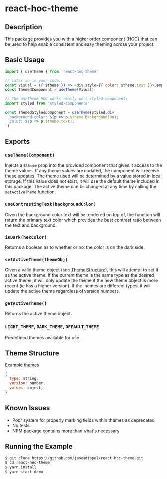 # react-hoc-theme

## Description

<!-- A description of what this package does. -->

This package provides you with a higher order component (HOC) that can be used to help enable consistent and easy theming across your project.

## Basic Usage

<!-- A basic example of how to use this package. Doesn't have to be proper code, just enough to show how to use it. -->

```js
import { useTheme } from 'react-hoc-theme'

// Later on in your code...
const Visual = ({ $theme }) => <div style={{ color: $theme.text }}>Sample</div>
const ThemedComponent = useTheme(Visual)

// The useTheme HOC works really well styled-components
import styled from 'styled-components'

const ThemedStyledComponent = useTheme(styled.div`
  background-color: ${p => p.$theme.background100};
  color: ${p => p.$theme.text};
`)
```

## Exports

### `useTheme(Component)`

Injects a `$theme` prop into the provided component that gives it access to the theme values. If any theme values are updated, the component will receive these updates.
The theme used will be determined by a value stored in local storage. If this value does not exist, it will use the default theme included in this package. The active theme can be changed at any time by calling the `setActiveTheme` function.

### `useContrastingText(backgroundColor)`

Given the background color text will be rendered on top of, the function will return the primary text color which provides the best contrast ratio between the text and background.

### `isDark(hexColor)`

Returns a boolean as to whether or not the color is on the dark side.

### `setActiveTheme(themeObj)`

Given a valid theme object (see [Theme Structure](#theme-structure)), this will attempt to set it as the active theme. If the current theme is the same type as the desired active theme, it will only update the theme if the new theme object is more recent (ie has a higher version). If the themes are different types, it will update the active theme regardless of version numbers.

### `getActiveTheme()`

Returns the active theme object.

### `LIGHT_THEME`, `DARK_THEME`, `DEFAULT_THEME`

Predefined themes available for use.

## Theme Structure

[Example themes](https://github.com/jasondippel/react-hoc-theme/tree/master/src/config)

```js
{
  type: string,
  version: number,
  values: object,
}
```

## Known Issues

<!-- Are there any current issues with this component? -->

- Poor system for properly marking fields within themes as deprecated
- No tests
- NPM package contains more than what's necessary

## Running the Example

```bash
$ git clone https://github.com/jasondippel/react-hoc-theme.git
$ cd react-hoc-theme
$ yarn install
$ yarn start-demo
```
